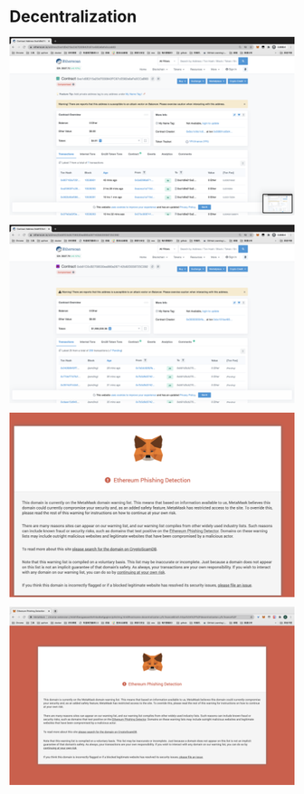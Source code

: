 # Decentralization
 
![](0xa1d0E215a23d7030842FC67cE582a6aFa3CCaB83.png)

![](0xb81D3cB2708530ea990a287142b82D058725C092.png)

![](metamask.png)

![](decentralization.yfii.finance.png)
